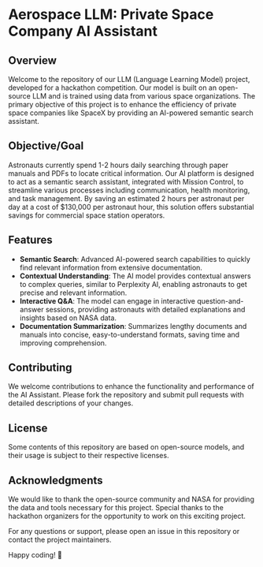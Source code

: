 # Aerospace LLM: Private Space Company AI Assistant

## Overview

Welcome to the repository of our LLM (Language Learning Model) project, developed for a hackathon competition. Our model is built on an open-source LLM and is trained using data from various space organizations. The primary objective of this project is to enhance the efficiency of private space companies like SpaceX by providing an AI-powered semantic search assistant.

## Objective/Goal

Astronauts currently spend 1-2 hours daily searching through paper manuals and PDFs to locate critical information. Our AI platform is designed to act as a semantic search assistant, integrated with Mission Control, to streamline various processes including communication, health monitoring, and task management. By saving an estimated 2 hours per astronaut per day at a cost of $130,000 per astronaut hour, this solution offers substantial savings for commercial space station operators.

## Features

- **Semantic Search**: Advanced AI-powered search capabilities to quickly find relevant information from extensive documentation.
- **Contextual Understanding**: The AI model provides contextual answers to complex queries, similar to Perplexity AI, enabling astronauts to get precise and relevant information.
- **Interactive Q&A**: The model can engage in interactive question-and-answer sessions, providing astronauts with detailed explanations and insights based on NASA data.
- **Documentation Summarization**: Summarizes lengthy documents and manuals into concise, easy-to-understand formats, saving time and improving comprehension.

## Contributing

We welcome contributions to enhance the functionality and performance of the AI Assistant. Please fork the repository and submit pull requests with detailed descriptions of your changes.

## License

Some contents of this repository are based on open-source models, and their usage is subject to their respective licenses.

## Acknowledgments

We would like to thank the open-source community and NASA for providing the data and tools necessary for this project. Special thanks to the hackathon organizers for the opportunity to work on this exciting project.

For any questions or support, please open an issue in this repository or contact the project maintainers.

Happy coding! 🚀
